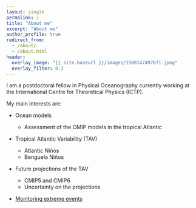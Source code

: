 ```yaml
---
layout: single
permalink: /
title: "About me"
excerpt: "About me"
author_profile: true
redirect_from: 
  - /about/
  - /about.html
header:
  overlay_image: "{{ site.baseurl }}/images/1588147497071.jpeg"
  overlay_filter: 0.3
---
```


I am a postdoctoral fellow in Physical Oceanography currently working at the International Centre for Theoretical Physics (ICTP). 

My main interests are:

* Ocean models
  * Assessment of the OMIP models in the tropical Atlantic
      
* Tropical Atlantic Variability (TAV)
  * Atlantic Niños
  * Benguela Niños
  
* Future projections of the TAV
  *  CMIP5 and CMIP6
  *  Uncertainty on the projections

* [Monitoring extreme events](https://aprig.github.io/ATL3_ABA_SSTa/automatic_time_series_SST.html)
